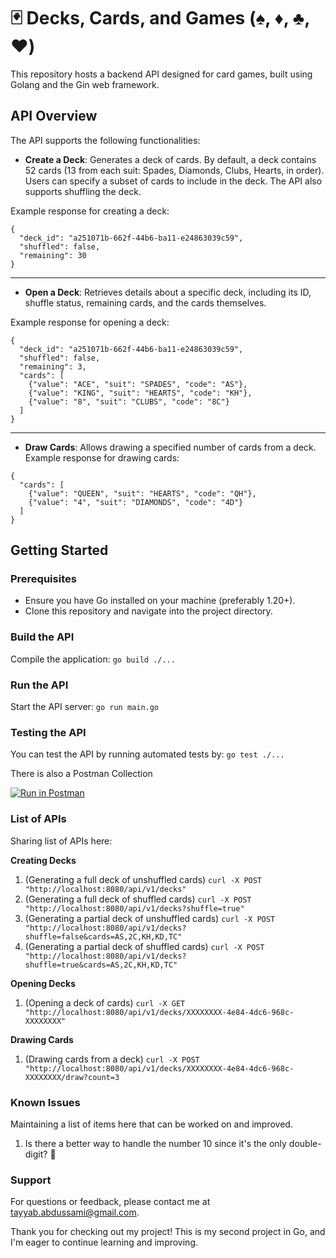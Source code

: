 # :black_joker: Decks, Cards, and Games (♠️, ♦️, ♣️, ♥️)

This repository hosts a backend API designed for card games, built using Golang and the Gin web framework.

## API Overview
The API supports the following functionalities:
- **Create a Deck**: Generates a deck of cards. By default, a deck contains 52 cards (13 from each suit: Spades, Diamonds, Clubs, Hearts, in order). Users can specify a subset of cards to include in the deck. The API also supports shuffling the deck.

Example response for creating a deck:
```
{
  "deck_id": "a251071b-662f-44b6-ba11-e24863039c59",
  "shuffled": false,
  "remaining": 30
}
```
***
- **Open a Deck**: Retrieves details about a specific deck, including its ID, shuffle status, remaining cards, and the cards themselves.

Example response for opening a deck:
```
{
  "deck_id": "a251071b-662f-44b6-ba11-e24863039c59",
  "shuffled": false,
  "remaining": 3,
  "cards": [
    {"value": "ACE", "suit": "SPADES", "code": "AS"},
    {"value": "KING", "suit": "HEARTS", "code": "KH"},
    {"value": "8", "suit": "CLUBS", "code": "8C"}
  ]
}
```
***
- **Draw Cards**: Allows drawing a specified number of cards from a deck.
Example response for drawing cards:
```
{
  "cards": [
    {"value": "QUEEN", "suit": "HEARTS", "code": "QH"},
    {"value": "4", "suit": "DIAMONDS", "code": "4D"}
  ]
}
```

## Getting Started
### Prerequisites
- Ensure you have Go installed on your machine (preferably 1.20+).
- Clone this repository and navigate into the project directory.

### Build the API
Compile the application:
`go build ./...`

### Run the API
Start the API server:
`go run main.go`

### Testing the API
You can test the API by running automated tests by:
`go test ./...`

There is also a Postman Collection

[![Run in Postman](https://run.pstmn.io/button.svg)](https://app.getpostman.com/run-collection/33670565-5896f70f-2af9-465e-94aa-97d9eb12100a?action=collection%2Ffork&source=rip_markdown&collection-url=entityId%3D33670565-5896f70f-2af9-465e-94aa-97d9eb12100a%26entityType%3Dcollection%26workspaceId%3D6f7ad2da-6947-4ea7-9a37-6b34d529ad12)

### List of APIs
Sharing list of APIs here:

**Creating Decks**

1. (Generating a full deck of unshuffled cards) `curl -X POST "http://localhost:8080/api/v1/decks"`
2. (Generating a full deck of shuffled cards) `curl -X POST "http://localhost:8080/api/v1/decks?shuffle=true" `
3. (Generating a partial deck of unshuffled cards) `curl -X POST "http://localhost:8080/api/v1/decks?shuffle=false&cards=AS,2C,KH,KD,TC"`
4. (Generating a partial deck of shuffled cards) `curl -X POST "http://localhost:8080/api/v1/decks?shuffle=true&cards=AS,2C,KH,KD,TC"`

**Opening Decks**

1. (Opening a deck of cards) `curl -X GET "http://localhost:8080/api/v1/decks/XXXXXXXX-4e84-4dc6-968c-XXXXXXXX"`

**Drawing Cards**
  
1. (Drawing cards from a deck) `curl -X POST "http://localhost:8080/api/v1/decks/XXXXXXXX-4e84-4dc6-968c-XXXXXXXX/draw?count=3`

### Known Issues
Maintaining a list of items here that can be worked on and improved.
1. Is there a better way to handle the number 10 since it's the only double-digit? 🤔

### Support
For questions or feedback, please contact me at tayyab.abdussami@gmail.com.

Thank you for checking out my project! This is my second project in Go, and I'm eager to continue learning and improving.
